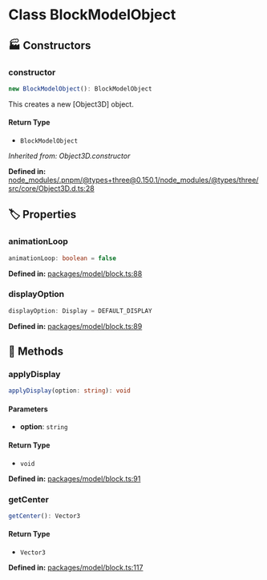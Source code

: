 # Class BlockModelObject

## 🏭 Constructors

### constructor

```ts
new BlockModelObject(): BlockModelObject
```
This creates a new [Object3D] object.
#### Return Type

- `BlockModelObject`

*Inherited from: Object3D.constructor*

<p style="font-size: 14px; color: var(--vp-c-text-2)">
<strong>Defined in:</strong> <a href="https://github.com/voxelum/minecraft-launcher-core-node/blob/master/node_modules/.pnpm/@types+three@0.150.1/node_modules/@types/three/src/core/Object3D.d.ts#L28" target="_blank" rel="noreferrer">node_modules/.pnpm/@types+three@0.150.1/node_modules/@types/three/src/core/Object3D.d.ts:28</a>
</p>


## 🏷️ Properties

### animationLoop

```ts
animationLoop: boolean = false
```
<p style="font-size: 14px; color: var(--vp-c-text-2)">
<strong>Defined in:</strong> <a href="https://github.com/voxelum/minecraft-launcher-core-node/blob/master/packages/model/block.ts#L88" target="_blank" rel="noreferrer">packages/model/block.ts:88</a>
</p>


### displayOption

```ts
displayOption: Display = DEFAULT_DISPLAY
```
<p style="font-size: 14px; color: var(--vp-c-text-2)">
<strong>Defined in:</strong> <a href="https://github.com/voxelum/minecraft-launcher-core-node/blob/master/packages/model/block.ts#L89" target="_blank" rel="noreferrer">packages/model/block.ts:89</a>
</p>


## 🔧 Methods

### applyDisplay

```ts
applyDisplay(option: string): void
```
#### Parameters

- **option**: `string`
#### Return Type

- `void`

<p style="font-size: 14px; color: var(--vp-c-text-2)">
<strong>Defined in:</strong> <a href="https://github.com/voxelum/minecraft-launcher-core-node/blob/master/packages/model/block.ts#L91" target="_blank" rel="noreferrer">packages/model/block.ts:91</a>
</p>


### getCenter

```ts
getCenter(): Vector3
```
#### Return Type

- `Vector3`

<p style="font-size: 14px; color: var(--vp-c-text-2)">
<strong>Defined in:</strong> <a href="https://github.com/voxelum/minecraft-launcher-core-node/blob/master/packages/model/block.ts#L117" target="_blank" rel="noreferrer">packages/model/block.ts:117</a>
</p>


